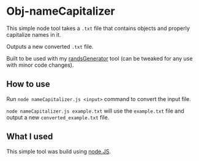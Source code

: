 # Obj-nameCapitalizer

This simple node tool takes a `.txt` file that contains objects and properly capitalize names in it.

Outputs a new converted `.txt` file.

Built to be used with my [randsGenerator](https://github.com/sam-pop/randsGenerator) tool (can be tweaked for any use with minor code changes).

## How to use

Run `node nameCapitalizer.js <input>` command to convert the input file.

`node nameCapitalizer.js example.txt` will use the `example.txt` file and output a new `converted_example.txt` file.

## What I used

This simple tool was build using [node.JS](https://nodejs.org/).